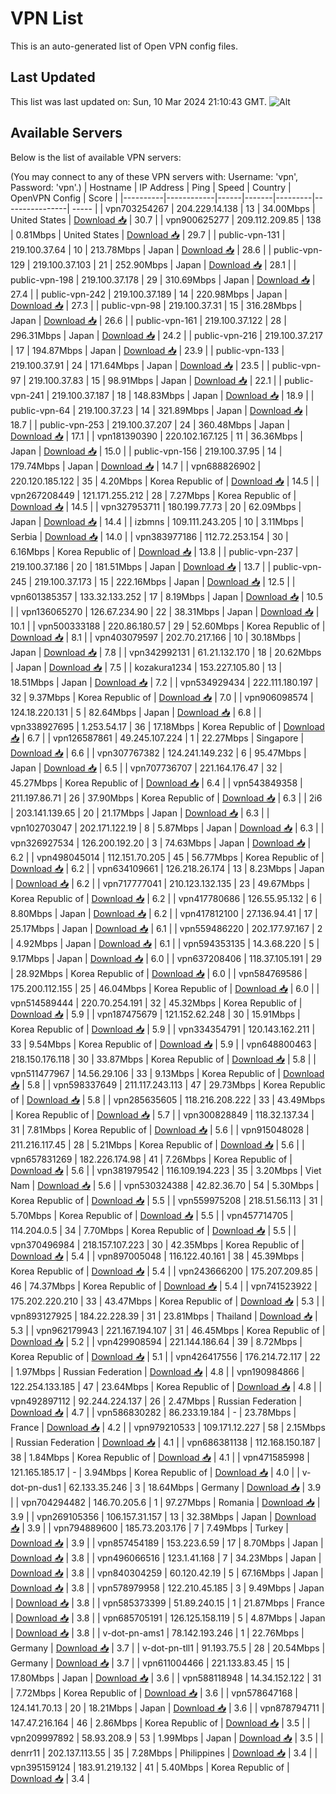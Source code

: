 # VPN List

This is an auto-generated list of Open VPN config files.

## Last Updated

This list was last updated on: Sun, 10 Mar 2024 21:10:43 GMT.
![Alt](https://repobeats.axiom.co/api/embed/186b98318ef1479477931607c1ad7d823f12451f.svg "Repobeats analytics image")

## Available Servers

Below is the list of available VPN servers:

(You may connect to any of these VPN servers with: Username: 'vpn', Password: 'vpn'.)
| Hostname | IP Address | Ping | Speed | Country | OpenVPN Config | Score |
|----------|------------|------|-------|---------|----------------| ----- |
| vpn703254267 | 204.229.14.138 | 13 | 34.00Mbps | United States | [Download 📥](./configs/server_0_US.ovpn) | 30.7 |
| vpn900625277 | 209.112.209.85 | 138 | 0.81Mbps | United States | [Download 📥](./configs/server_1_US.ovpn) | 29.7 |
| public-vpn-131 | 219.100.37.64 | 10 | 213.78Mbps | Japan | [Download 📥](./configs/server_2_JP.ovpn) | 28.6 |
| public-vpn-129 | 219.100.37.103 | 21 | 252.90Mbps | Japan | [Download 📥](./configs/server_3_JP.ovpn) | 28.1 |
| public-vpn-198 | 219.100.37.178 | 29 | 310.69Mbps | Japan | [Download 📥](./configs/server_4_JP.ovpn) | 27.4 |
| public-vpn-242 | 219.100.37.189 | 14 | 220.98Mbps | Japan | [Download 📥](./configs/server_5_JP.ovpn) | 27.3 |
| public-vpn-98 | 219.100.37.31 | 15 | 316.28Mbps | Japan | [Download 📥](./configs/server_6_JP.ovpn) | 26.6 |
| public-vpn-161 | 219.100.37.122 | 28 | 296.31Mbps | Japan | [Download 📥](./configs/server_7_JP.ovpn) | 24.2 |
| public-vpn-216 | 219.100.37.217 | 17 | 194.87Mbps | Japan | [Download 📥](./configs/server_8_JP.ovpn) | 23.9 |
| public-vpn-133 | 219.100.37.91 | 24 | 171.64Mbps | Japan | [Download 📥](./configs/server_9_JP.ovpn) | 23.5 |
| public-vpn-97 | 219.100.37.83 | 15 | 98.91Mbps | Japan | [Download 📥](./configs/server_10_JP.ovpn) | 22.1 |
| public-vpn-241 | 219.100.37.187 | 18 | 148.83Mbps | Japan | [Download 📥](./configs/server_11_JP.ovpn) | 18.9 |
| public-vpn-64 | 219.100.37.23 | 14 | 321.89Mbps | Japan | [Download 📥](./configs/server_12_JP.ovpn) | 18.7 |
| public-vpn-253 | 219.100.37.207 | 24 | 360.48Mbps | Japan | [Download 📥](./configs/server_13_JP.ovpn) | 17.1 |
| vpn181390390 | 220.102.167.125 | 11 | 36.36Mbps | Japan | [Download 📥](./configs/server_14_JP.ovpn) | 15.0 |
| public-vpn-156 | 219.100.37.95 | 14 | 179.74Mbps | Japan | [Download 📥](./configs/server_15_JP.ovpn) | 14.7 |
| vpn688826902 | 220.120.185.122 | 35 | 4.20Mbps | Korea Republic of | [Download 📥](./configs/server_16_KR.ovpn) | 14.5 |
| vpn267208449 | 121.171.255.212 | 28 | 7.27Mbps | Korea Republic of | [Download 📥](./configs/server_17_KR.ovpn) | 14.5 |
| vpn327953711 | 180.199.77.73 | 20 | 62.09Mbps | Japan | [Download 📥](./configs/server_18_JP.ovpn) | 14.4 |
| izbmns | 109.111.243.205 | 10 | 3.11Mbps | Serbia | [Download 📥](./configs/server_19_RS.ovpn) | 14.0 |
| vpn383977186 | 112.72.253.154 | 30 | 6.16Mbps | Korea Republic of | [Download 📥](./configs/server_20_KR.ovpn) | 13.8 |
| public-vpn-237 | 219.100.37.186 | 20 | 181.51Mbps | Japan | [Download 📥](./configs/server_21_JP.ovpn) | 13.7 |
| public-vpn-245 | 219.100.37.173 | 15 | 222.16Mbps | Japan | [Download 📥](./configs/server_22_JP.ovpn) | 12.5 |
| vpn601385357 | 133.32.133.252 | 17 | 8.19Mbps | Japan | [Download 📥](./configs/server_23_JP.ovpn) | 10.5 |
| vpn136065270 | 126.67.234.90 | 22 | 38.31Mbps | Japan | [Download 📥](./configs/server_24_JP.ovpn) | 10.1 |
| vpn500333188 | 220.86.180.57 | 29 | 52.60Mbps | Korea Republic of | [Download 📥](./configs/server_25_KR.ovpn) | 8.1 |
| vpn403079597 | 202.70.217.166 | 10 | 30.18Mbps | Japan | [Download 📥](./configs/server_26_JP.ovpn) | 7.8 |
| vpn342992131 | 61.21.132.170 | 18 | 20.62Mbps | Japan | [Download 📥](./configs/server_27_JP.ovpn) | 7.5 |
| kozakura1234 | 153.227.105.80 | 13 | 18.51Mbps | Japan | [Download 📥](./configs/server_28_JP.ovpn) | 7.2 |
| vpn534929434 | 222.111.180.197 | 32 | 9.37Mbps | Korea Republic of | [Download 📥](./configs/server_29_KR.ovpn) | 7.0 |
| vpn906098574 | 124.18.220.131 | 5 | 82.64Mbps | Japan | [Download 📥](./configs/server_30_JP.ovpn) | 6.8 |
| vpn338927695 | 1.253.54.17 | 36 | 17.18Mbps | Korea Republic of | [Download 📥](./configs/server_31_KR.ovpn) | 6.7 |
| vpn126587861 | 49.245.107.224 | 1 | 22.27Mbps | Singapore | [Download 📥](./configs/server_32_SG.ovpn) | 6.6 |
| vpn307767382 | 124.241.149.232 | 6 | 95.47Mbps | Japan | [Download 📥](./configs/server_33_JP.ovpn) | 6.5 |
| vpn707736707 | 221.164.176.47 | 32 | 45.27Mbps | Korea Republic of | [Download 📥](./configs/server_34_KR.ovpn) | 6.4 |
| vpn543849358 | 211.197.86.71 | 26 | 37.90Mbps | Korea Republic of | [Download 📥](./configs/server_35_KR.ovpn) | 6.3 |
| 2i6 | 203.141.139.65 | 20 | 21.17Mbps | Japan | [Download 📥](./configs/server_36_JP.ovpn) | 6.3 |
| vpn102703047 | 202.171.122.19 | 8 | 5.87Mbps | Japan | [Download 📥](./configs/server_37_JP.ovpn) | 6.3 |
| vpn326927534 | 126.200.192.20 | 3 | 74.63Mbps | Japan | [Download 📥](./configs/server_38_JP.ovpn) | 6.2 |
| vpn498045014 | 112.151.70.205 | 45 | 56.77Mbps | Korea Republic of | [Download 📥](./configs/server_39_KR.ovpn) | 6.2 |
| vpn634109661 | 126.218.26.174 | 13 | 8.23Mbps | Japan | [Download 📥](./configs/server_40_JP.ovpn) | 6.2 |
| vpn717777041 | 210.123.132.135 | 23 | 49.67Mbps | Korea Republic of | [Download 📥](./configs/server_41_KR.ovpn) | 6.2 |
| vpn417780686 | 126.55.95.132 | 6 | 8.80Mbps | Japan | [Download 📥](./configs/server_42_JP.ovpn) | 6.2 |
| vpn417812100 | 27.136.94.41 | 17 | 25.17Mbps | Japan | [Download 📥](./configs/server_43_JP.ovpn) | 6.1 |
| vpn559486220 | 202.177.97.167 | 2 | 4.92Mbps | Japan | [Download 📥](./configs/server_44_JP.ovpn) | 6.1 |
| vpn594353135 | 14.3.68.220 | 5 | 9.17Mbps | Japan | [Download 📥](./configs/server_45_JP.ovpn) | 6.0 |
| vpn637208406 | 118.37.105.191 | 29 | 28.92Mbps | Korea Republic of | [Download 📥](./configs/server_46_KR.ovpn) | 6.0 |
| vpn584769586 | 175.200.112.155 | 25 | 46.04Mbps | Korea Republic of | [Download 📥](./configs/server_47_KR.ovpn) | 6.0 |
| vpn514589444 | 220.70.254.191 | 32 | 45.32Mbps | Korea Republic of | [Download 📥](./configs/server_48_KR.ovpn) | 5.9 |
| vpn187475679 | 121.152.62.248 | 30 | 15.91Mbps | Korea Republic of | [Download 📥](./configs/server_49_KR.ovpn) | 5.9 |
| vpn334354791 | 120.143.162.211 | 33 | 9.54Mbps | Korea Republic of | [Download 📥](./configs/server_50_KR.ovpn) | 5.9 |
| vpn648800463 | 218.150.176.118 | 30 | 33.87Mbps | Korea Republic of | [Download 📥](./configs/server_51_KR.ovpn) | 5.8 |
| vpn511477967 | 14.56.29.106 | 33 | 9.13Mbps | Korea Republic of | [Download 📥](./configs/server_52_KR.ovpn) | 5.8 |
| vpn598337649 | 211.117.243.113 | 47 | 29.73Mbps | Korea Republic of | [Download 📥](./configs/server_53_KR.ovpn) | 5.8 |
| vpn285635605 | 118.216.208.222 | 33 | 43.49Mbps | Korea Republic of | [Download 📥](./configs/server_54_KR.ovpn) | 5.7 |
| vpn300828849 | 118.32.137.34 | 31 | 7.81Mbps | Korea Republic of | [Download 📥](./configs/server_55_KR.ovpn) | 5.6 |
| vpn915048028 | 211.216.117.45 | 28 | 5.21Mbps | Korea Republic of | [Download 📥](./configs/server_56_KR.ovpn) | 5.6 |
| vpn657831269 | 182.226.174.98 | 41 | 7.26Mbps | Korea Republic of | [Download 📥](./configs/server_57_KR.ovpn) | 5.6 |
| vpn381979542 | 116.109.194.223 | 35 | 3.20Mbps | Viet Nam | [Download 📥](./configs/server_58_VN.ovpn) | 5.6 |
| vpn530324388 | 42.82.36.70 | 54 | 5.30Mbps | Korea Republic of | [Download 📥](./configs/server_59_KR.ovpn) | 5.5 |
| vpn559975208 | 218.51.56.113 | 31 | 5.70Mbps | Korea Republic of | [Download 📥](./configs/server_60_KR.ovpn) | 5.5 |
| vpn457714705 | 114.204.0.5 | 34 | 7.70Mbps | Korea Republic of | [Download 📥](./configs/server_61_KR.ovpn) | 5.5 |
| vpn370496984 | 218.157.107.223 | 30 | 42.35Mbps | Korea Republic of | [Download 📥](./configs/server_62_KR.ovpn) | 5.4 |
| vpn897005048 | 116.122.40.161 | 38 | 45.39Mbps | Korea Republic of | [Download 📥](./configs/server_63_KR.ovpn) | 5.4 |
| vpn243666200 | 175.207.209.85 | 46 | 74.37Mbps | Korea Republic of | [Download 📥](./configs/server_64_KR.ovpn) | 5.4 |
| vpn741523922 | 175.202.220.210 | 33 | 43.47Mbps | Korea Republic of | [Download 📥](./configs/server_65_KR.ovpn) | 5.3 |
| vpn893127925 | 184.22.228.39 | 31 | 23.81Mbps | Thailand | [Download 📥](./configs/server_66_TH.ovpn) | 5.3 |
| vpn962179943 | 221.167.194.107 | 31 | 46.45Mbps | Korea Republic of | [Download 📥](./configs/server_67_KR.ovpn) | 5.2 |
| vpn429908594 | 221.144.186.64 | 39 | 8.72Mbps | Korea Republic of | [Download 📥](./configs/server_68_KR.ovpn) | 5.1 |
| vpn426417556 | 176.214.72.117 | 22 | 1.97Mbps | Russian Federation | [Download 📥](./configs/server_69_RU.ovpn) | 4.8 |
| vpn190984866 | 122.254.133.185 | 47 | 23.64Mbps | Korea Republic of | [Download 📥](./configs/server_70_KR.ovpn) | 4.8 |
| vpn492897112 | 92.244.224.137 | 26 | 2.47Mbps | Russian Federation | [Download 📥](./configs/server_71_RU.ovpn) | 4.7 |
| vpn586830282 | 86.233.19.184 | - | 23.78Mbps | France | [Download 📥](./configs/server_72_FR.ovpn) | 4.2 |
| vpn979210533 | 109.171.12.227 | 58 | 2.15Mbps | Russian Federation | [Download 📥](./configs/server_73_RU.ovpn) | 4.1 |
| vpn686381138 | 112.168.150.187 | 38 | 1.84Mbps | Korea Republic of | [Download 📥](./configs/server_74_KR.ovpn) | 4.1 |
| vpn471585998 | 121.165.185.17 | - | 3.94Mbps | Korea Republic of | [Download 📥](./configs/server_75_KR.ovpn) | 4.0 |
| v-dot-pn-dus1 | 62.133.35.246 | 3 | 18.64Mbps | Germany | [Download 📥](./configs/server_76_DE.ovpn) | 3.9 |
| vpn704294482 | 146.70.205.6 | 1 | 97.27Mbps | Romania | [Download 📥](./configs/server_77_RO.ovpn) | 3.9 |
| vpn269105356 | 106.157.31.157 | 13 | 32.38Mbps | Japan | [Download 📥](./configs/server_78_JP.ovpn) | 3.9 |
| vpn794889600 | 185.73.203.176 | 7 | 7.49Mbps | Turkey | [Download 📥](./configs/server_79_TR.ovpn) | 3.9 |
| vpn857454189 | 153.223.6.59 | 17 | 8.70Mbps | Japan | [Download 📥](./configs/server_80_JP.ovpn) | 3.8 |
| vpn496066516 | 123.1.41.168 | 7 | 34.23Mbps | Japan | [Download 📥](./configs/server_81_JP.ovpn) | 3.8 |
| vpn840304259 | 60.120.42.19 | 5 | 67.16Mbps | Japan | [Download 📥](./configs/server_82_JP.ovpn) | 3.8 |
| vpn578979958 | 122.210.45.185 | 3 | 9.49Mbps | Japan | [Download 📥](./configs/server_83_JP.ovpn) | 3.8 |
| vpn585373399 | 51.89.240.15 | 1 | 21.87Mbps | France | [Download 📥](./configs/server_84_FR.ovpn) | 3.8 |
| vpn685705191 | 126.125.158.119 | 5 | 4.87Mbps | Japan | [Download 📥](./configs/server_85_JP.ovpn) | 3.8 |
| v-dot-pn-ams1 | 78.142.193.246 | 1 | 22.76Mbps | Germany | [Download 📥](./configs/server_86_DE.ovpn) | 3.7 |
| v-dot-pn-tll1 | 91.193.75.5 | 28 | 20.54Mbps | Germany | [Download 📥](./configs/server_87_DE.ovpn) | 3.7 |
| vpn611004466 | 221.133.83.45 | 15 | 17.80Mbps | Japan | [Download 📥](./configs/server_88_JP.ovpn) | 3.6 |
| vpn588118948 | 14.34.152.122 | 31 | 7.72Mbps | Korea Republic of | [Download 📥](./configs/server_89_KR.ovpn) | 3.6 |
| vpn578647168 | 124.141.70.13 | 20 | 18.21Mbps | Japan | [Download 📥](./configs/server_90_JP.ovpn) | 3.6 |
| vpn878794711 | 147.47.216.164 | 46 | 2.86Mbps | Korea Republic of | [Download 📥](./configs/server_91_KR.ovpn) | 3.5 |
| vpn209997892 | 58.93.208.9 | 53 | 1.99Mbps | Japan | [Download 📥](./configs/server_92_JP.ovpn) | 3.5 |
| denrr11 | 202.137.113.55 | 35 | 7.28Mbps | Philippines | [Download 📥](./configs/server_93_PH.ovpn) | 3.4 |
| vpn395159124 | 183.91.219.132 | 41 | 5.40Mbps | Korea Republic of | [Download 📥](./configs/server_94_KR.ovpn) | 3.4 |
